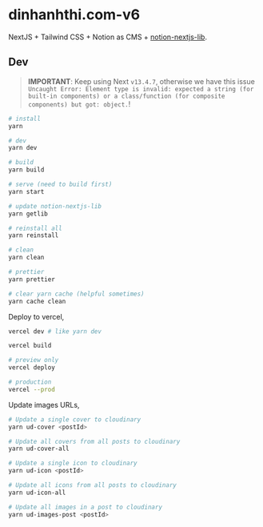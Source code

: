 # dinhanhthi.com-v6

NextJS + Tailwind CSS + Notion as CMS + [notion-nextjs-lib](https://github.com/dinhanhthi/notion-nextjs-lib).

## Dev

> **IMPORTANT**: Keep using Next `v13.4.7`, otherwise we have this issue `Uncaught Error: Element type is invalid: expected a string (for built-in components) or a class/function (for composite components) but got: object.`!

```bash
# install
yarn

# dev
yarn dev

# build
yarn build

# serve (need to build first)
yarn start

# update notion-nextjs-lib
yarn getlib

# reinstall all
yarn reinstall

# clean
yarn clean

# prettier
yarn prettier

# clear yarn cache (helpful sometimes)
yarn cache clean
```

Deploy to vercel,

```bash
vercel dev # like yarn dev

vercel build

# preview only
vercel deploy

# production
vercel --prod
```

Update images URLs,

```bash
# Update a single cover to cloudinary
yarn ud-cover <postId>

# Update all covers from all posts to cloudinary
yarn ud-cover-all

# Update a single icon to cloudinary
yarn ud-icon <postId>

# Update all icons from all posts to cloudinary
yarn ud-icon-all

# Update all images in a post to cloudinary
yarn ud-images-post <postId>
```